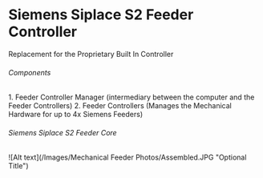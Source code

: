 <h1> Siemens Siplace S2 Feeder Controller </h1>
Replacement for the Proprietary Built In Controller

<h6>Components</h6>
1. Feeder Controller Manager (intermediary between the computer and the Feeder Controllers)
2. Feeder Controllers (Manages the Mechanical Hardware for up to 4x Siemens Feeders)

<h6>Siemens Siplace S2 Feeder Core</h6>
![Alt text](/Images/Mechanical Feeder Photos/Assembled.JPG "Optional Title")


